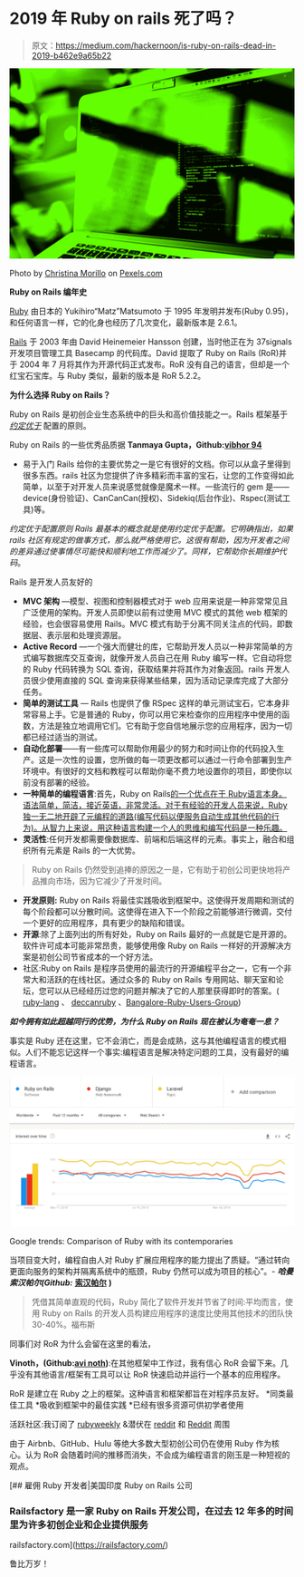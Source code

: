 # 2019 年 Ruby on rails 死了吗？

> 原文：<https://medium.com/hackernoon/is-ruby-on-rails-dead-in-2019-b462e9a65b22>

![](img/a9d9053f2f072d1efae6af4d1c31e2fb.png)

Photo by [Christina Morillo](https://www.pexels.com/@divinetechygirl) on [Pexels.com](http://www.pexels.com)

**Ruby on Rails 编年史**

[Ruby](https://en.wikipedia.org/wiki/Ruby_(programming_language)) 由日本的 Yukihiro“Matz”Matsumoto 于 1995 年发明并发布(Ruby 0.95)，和任何语言一样，它的化身也经历了几次变化，最新版本是 2.6.1。

[Rails](https://en.wikipedia.org/wiki/Ruby_on_Rails) 于 2003 年由 David Heinemeier Hansson 创建，当时他正在为 37signals 开发项目管理工具 Basecamp 的代码库。David 提取了 Ruby on Rails (RoR)并于 2004 年 7 月将其作为开源代码正式发布。RoR 没有自己的语言，但却是一个红宝石宝库。与 Ruby 类似，最新的版本是 RoR 5.2.2。

**为什么选择 Ruby on Rails？**

Ruby on Rails 是初创企业生态系统中的巨头和高价值技能之一。Rails 框架基于 [*约定优于*](http://en.wikipedia.org/wiki/Convention_over_configuration) 配置的原则。

Ruby on Rails 的一些优秀品质据 **Tanmaya Gupta，Github:**[**vibhor 94**](https://github.com/VIBHOR94)

*   易于入门 Rails 给你的主要优势之一是它有很好的文档。你可以从盒子里得到很多东西。rails 社区为您提供了许多精彩而丰富的宝石，让您的工作变得如此简单，以至于对开发人员来说感觉就像是魔术一样。一些流行的 gem 是——device(身份验证)、CanCanCan(授权)、Sidekiq(后台作业)、Rspec(测试工具)等。

*约定优于配置原则 Rails 最基本的概念就是使用约定优于配置。它明确指出，如果 rails 社区有规定的做事方式，那么就严格使用它。这很有帮助，因为开发者之间的差异通过使事情尽可能快和顺利地工作而减少了。同样，它帮助你长期维护代码*。

Rails 是开发人员友好的

*   **MVC 架构** —模型、视图和控制器模式对于 web 应用来说是一种非常常见且广泛使用的架构。开发人员即使以前有过使用 MVC 模式的其他 web 框架的经验，也会很容易使用 Rails。MVC 模式有助于分离不同关注点的代码，即数据层、表示层和处理资源层。
*   **Active Record** —一个强大而健壮的库，它帮助开发人员以一种非常简单的方式编写数据库交互查询，就像开发人员自己在用 Ruby 编写一样。它自动将您的 Ruby 代码转换为 SQL 查询，获取结果并将其作为对象返回。rails 开发人员很少使用直接的 SQL 查询来获得某些结果，因为活动记录库完成了大部分任务。
*   **简单的测试工具** — Rails 也提供了像 RSpec 这样的单元测试宝石，它本身非常容易上手。它是普通的 Ruby，你可以用它来检查你的应用程序中使用的函数，方法是独立地调用它们。它有助于您自信地展示您的应用程序，因为一切都已经过适当的测试。
*   **自动化部署**——有一些库可以帮助你用最少的努力和时间让你的代码投入生产。这是一次性的设置，您所做的每一项更改都可以通过一行命令部署到生产环境中。有很好的文档和教程可以帮助你毫不费力地设置你的项目，即使你以前没有部署的经验。
*   **一种简单的编程语言**:首先，Ruby on Rails[的一个优点在于 Ruby](http://rubyonrails.org/)[语言本身。语法简单，简洁，接近英语，非常灵活。对于有经验的开发人员来说，Ruby 独一无二地开辟了元编程的道路(编写代码以便服务自动生成其他代码的行为)。从智力上来说，用这种语言构建一个人的思维和编写代码是一种乐趣。](http://www.ruby-lang.org/)
*   **灵活性**:任何开发都需要像数据库、前端和后端这样的元素。事实上，融合和组织所有元素是 Rails 的一大优势。

> Ruby on Rails 仍然受到追捧的原因之一是，它有助于初创公司更快地将产品推向市场，因为它减少了开发时间。

*   **开发原则:** Ruby on Rails 将最佳实践吸收到框架中。这使得开发周期和测试的每个阶段都可以分散时间。这使得在进入下一个阶段之前能够进行微调，交付一个更好的应用程序，具有更少的缺陷和错误。
*   **开源**:除了上面列出的所有好处，Ruby on Rails 最好的一点就是它是开源的。软件许可成本可能非常昂贵，能够使用像 Ruby on Rails 一样好的开源解决方案是初创公司节省成本的一个好方法。
*   社区:Ruby on Rails 是程序员使用的最流行的开源编程平台之一，它有一个非常大和活跃的在线社区。通过众多的 Ruby on Rails 专用网站、聊天室和论坛，您可以从已经经历过您的问题并解决了它的人那里获得即时的答案。( [ruby-lang](https://www.ruby-lang.org/en/community/) 、 [deccanruby](https://www.deccanrubyconf.org/menu) 、[Bangalore-Ruby-Users-Group](https://www.meetup.com/Bangalore-Ruby-Users-Group/))

***如今拥有如此超越同行的优势，为什么 Ruby on Rails 现在被认为奄奄一息？***

事实是 Ruby 还在这里，它不会消亡，而是会成熟，这与其他编程语言的模式相似。人们不能忘记这样一个事实:编程语言是解决特定问题的工具，没有最好的编程语言。

![](img/43ad0bd1bac0aa75cabe9d08ff800961.png)

Google trends: Comparison of Ruby with its contemporaries

当项目变大时，编程自由人对 Ruby 扩展应用程序的能力提出了质疑。“通过转向更面向服务的架构并隔离系统中的瓶颈，Ruby 仍然可以成为项目的核心”。- ***哈曼索汉帕尔(Github:*** [**索汉帕尔**](https://github.com/sohanpalh) **)**

> 凭借其简单直观的代码，Ruby 简化了软件开发并节省了时间:平均而言，使用 Ruby on Rails 的开发人员构建应用程序的速度比使用其他技术的团队快 30-40%。福布斯

同事们对 RoR 为什么会留在这里的看法，

**Vinoth，(Github:**[**avi noth**](https://github.com/avinoth/)**)**:在其他框架中工作过，我有信心 RoR 会留下来。几乎没有其他语言/框架有工具可以让 RoR 快速启动并运行一个基本的应用程序。

RoR 是建立在 Ruby 之上的框架。这种语言和框架都旨在对程序员友好。
*同类最佳工具
*吸收到框架中的最佳实践
*已经有很多资源可供初学者使用

活跃社区:我订阅了 [rubyweekly](https://rubyweekly.com/) &潜伏在 [reddit](https://www.reddit.com/r/ruby) 和 [Reddit](https://www.reddit.com/r/rails) 周围

由于 Airbnb、GitHub、Hulu 等绝大多数大型初创公司仍在使用 Ruby 作为核心。认为 RoR 会随着时间的推移而消失，不会成为编程语言的刚玉是一种短视的观点。

[](https://railsfactory.com/) [## 雇佣 Ruby 开发者|美国印度 Ruby on Rails 公司

### Railsfactory 是一家 Ruby on Rails 开发公司，在过去 12 年多的时间里为许多初创企业和企业提供服务

railsfactory.com](https://railsfactory.com/) 

鲁比万岁！